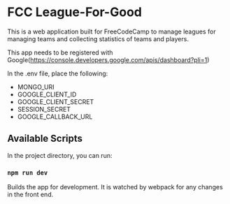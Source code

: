 # FCC League-For-Good

This is a web application built for FreeCodeCamp to manage leagues for managing teams and collecting statistics of teams and players.

This app needs to be registered with Google(https://console.developers.google.com/apis/dashboard?pli=1)

In the .env file, place the following: 
- MONGO_URI
- GOOGLE_CLIENT_ID
- GOOGLE_CLIENT_SECRET
- SESSION_SECRET
- GOOGLE_CALLBACK_URL

## Available Scripts

In the project directory, you can run:

### `npm run dev`

Builds the app for development. It is watched by webpack for any changes in the front end.